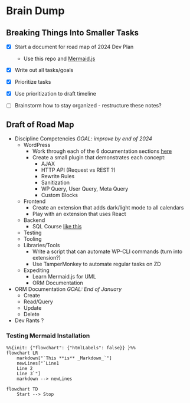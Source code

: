 # Brain Dump

## Breaking Things Into Smaller Tasks
- [X] Start a document for road map of 2024 Dev Plan 
  - Use this repo and [Mermaid.js](https://mermaid.js.org/)
- [X] Write out all tasks/goals
- [X] Prioritize tasks
- [X] Use prioritization to draft timeline
- [ ] Brainstorm how to stay organized - restructure these notes? 


## Draft of Road Map

- Discipline Competencies _GOAL: improve by end of 2024_
  - WordPress
    - Work through each of the 6 documentation sections [here](https://developer.wordpress.org/)
    - Create a small plugin that demonstrates each concept:
      - AJAX
      - HTTP API (Request vs REST ?)
      - Rewrite Rules
      - Sanitization
      - WP Query, User Query, Meta Query
      - Custom Blocks
  - Frontend
    - Create an extension that adds dark/light mode to all calendars
    - Play with an extension that uses React
  - Backend
    - SQL Course [like this](https://mystery.knightlab.com/)
  - Testing
  - Tooling
  - Libraries/Tools
    - Write a script that can automate WP-CLI commands (turn into extension?)
    - Use TamperMonkey to automate regular tasks on ZD 
  - Expediting
    - Learn Mermaid.js for UML
    - ORM Documentation 
- ORM Documentation _GOAL: End of January_
  - Create
  - Read/Query
  - Update
  - Delete 
- Dev Rants ? 


### Testing Mermaid Installation

```mermaid
%%{init: {"flowchart": {"htmlLabels": false}} }%%
flowchart LR
    markdown["`This **is** _Markdown_`"]
    newLines["`Line1
    Line 2
    Line 3`"]
    markdown --> newLines
```
```mermaid
flowchart TD
    Start --> Stop
```